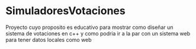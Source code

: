 # SimuladoresVotaciones
Proyecto cuyo proposito es educativo para mostrar como diseñar un sistema de votaciones en c++ y como podria ir a la par con un sistema web para tener datos locales como web
